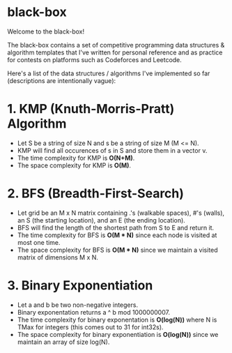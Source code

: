 # black-box

Welcome to the black-box!

The black-box contains a set of competitive programming data structures & algorithm templates that I've written for personal reference and as practice for contests on platforms such as Codeforces and Leetcode. 

Here's a list of the data structures / algorithms I've implemented so far (descriptions are intentionally vague):

# 1. KMP (Knuth-Morris-Pratt) Algorithm
- Let S be a string of size N and s be a string of size M (M <= N).
- KMP will find all occurences of s in S and store them in a vector v.
- The time complexity for KMP is **O(N+M)**.
- The space complexity for KMP is **O(M)**.
# 2. BFS (Breadth-First-Search)
- Let grid be an M x N matrix containing .'s (walkable spaces), #'s (walls), an S (the starting location), and an E (the ending location).
- BFS will find the length of the shortest path from S to E and return it.
- The time complexity for BFS is **O(M * N)** since each node is visited at most one time.
- The space complexity for BFS is **O(M * N)** since we maintain a visited matrix of dimensions M x N.
# 3. Binary Exponentiation
- Let a and b be two non-negative integers.
- Binary exponentation returns a ^ b mod 1000000007.
- The time complexity for binary exponentation is **O(log(N))** where N is TMax for integers (this comes out to 31 for int32s).
- The space complexity for binary exponentiation is **O(log(N))** since we maintain an array of size log(N).
